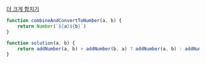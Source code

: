 [더 크게 합치기](https://school.programmers.co.kr/learn/courses/30/lessons/181939)

```js
function combineAndConvertToNumber(a, b) {
    return Number(`${a}${b}`)
}

function solution(a, b) {
    return addNumber(a, b) > addNumber(b, a) ? addNumber(a, b) : addNumber(b, a)
}
```